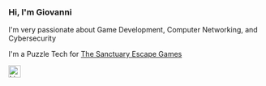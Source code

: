 ### Hi, I'm Giovanni

I'm very passionate about Game Development, Computer Networking, and Cybersecurity

I'm a Puzzle Tech for [The Sanctuary Escape Games](https://thesanctuaryescape.com/)

[<img width="24" height="24" alt="LinkedIn_icon svg" src="https://github.com/user-attachments/assets/d2ba9fba-3a2d-4169-86ba-92a9cdd5cbf6" />](HTTP://www.linkedin.com/in/giovanni-pascuzzi-9b84a8310)

<!--
**gvpz/gvpz** is a ✨ _special_ ✨ repository because its `README.md` (this file) appears on your GitHub profile.

Here are some ideas to get you started:

- 🔭 I’m currently working on ...
- 🌱 I’m currently learning ...
- 👯 I’m looking to collaborate on ...
- 🤔 I’m looking for help with ...
- 💬 Ask me about ...
- 📫 How to reach me: ...
- 😄 Pronouns: ...
- ⚡ Fun fact: ...
-->
